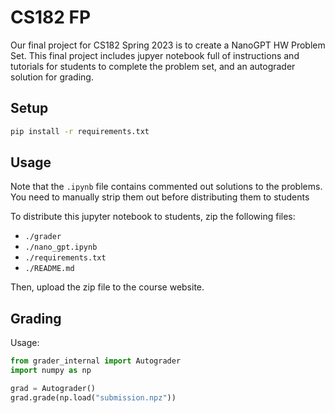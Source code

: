 # CS182 FP

Our final project for CS182 Spring 2023 is to create a NanoGPT HW Problem Set.
This final project includes jupyer notebook full of instructions and tutorials for students to complete the problem set, and an autograder solution for grading.

## Setup

```bash
pip install -r requirements.txt
```

## Usage

Note that the `.ipynb` file contains commented out solutions to the problems. You need to manually strip them out before distributing them to students

To distribute this jupyter notebook to students, zip the following files:

- `./grader`
- `./nano_gpt.ipynb`
- `./requirements.txt`
- `./README.md`

Then, upload the zip file to the course website.

## Grading

Usage:

```python
from grader_internal import Autograder
import numpy as np

grad = Autograder()
grad.grade(np.load("submission.npz"))
```